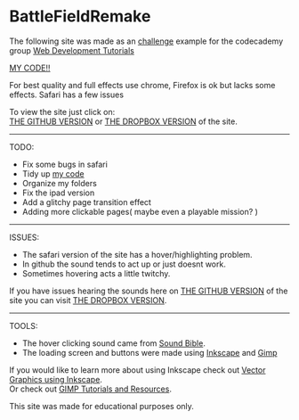 BattleFieldRemake
=================
The following site was made as an [challenge](http://www.codecademy.com/groups/html-projects/discussions/51e3305e9c4e9d6b630069a8) example for the codecademy group [Web Development Tutorials](http://www.codecademy.com/groups/html-projects) 

[MY CODE!!](https://github.com/WaffleGnome/BattleFieldRemake)

For best quality and full effects use chrome, Firefox is ok but lacks some effects. Safari has a few issues <br>

To view the site just click on:<br>
[THE GITHUB VERSION](https://rawgithub.com/WaffleGnome/BattleFieldRemake/master/intro.html) or  [THE DROPBOX VERSION](https://dl.dropboxusercontent.com/u/161826274/mySites/bf3REMAKE/intro.html) of the site.

--------------------------------------------------------------------------
TODO:
- Fix some bugs in safari 
- Tidy up [my code](https://github.com/WaffleGnome/BattleFieldRemake)
- Organize my folders
- Fix the ipad version
- Add a glitchy page transition effect
- Adding more clickable pages( maybe even a playable mission? )

---------------------------------------------------------------------------
ISSUES:
- The safari version of the site has a hover/highlighting problem.
- In github the sound tends to act up or just doesnt work.
- Sometimes hovering acts a little twitchy.

If you have issues hearing the sounds here on [THE GITHUB VERSION](https://rawgithub.com/WaffleGnome/BattleFieldRemake/master/intro.html) of the site you can visit [THE DROPBOX VERSION](https://dl.dropboxusercontent.com/u/161826274/mySites/bf3REMAKE/intro.html).

-------------------------------------------------------------------------- 
TOOLS:
- The hover clicking sound came from [Sound Bible](http://soundbible.com/). 
- The loading screen and buttons were made using [Inkscape](http://inkscape.org/) and [Gimp](http://www.gimp.org/)

If you would like to learn more about using Inkscape check out [Vector Graphics using Inkscape](http://speckyboy.com/2009/04/28/35-tutorials-to-create-amazing-vector-graphics-using-inkscape/).<br>
Or check out [GIMP Tutorials and Resources](http://www.noupe.com/how-tos/30-exceptional-gimp-tutorials-and-resources.html).


This site was made for educational purposes only.

